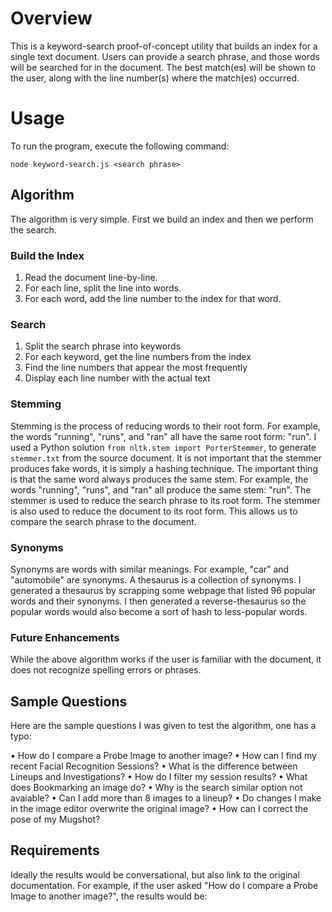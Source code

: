 # Overview
This is a keyword-search proof-of-concept utility that builds an index for a single text document.
Users can provide a search phrase, and those words will be searched for in the document.
The best match(es) will be shown to the user, along with the line number(s) where the match(es) occurred.

# Usage
To run the program, execute the following command:
```
node keyword-search.js <search phrase>
```

## Algorithm

The algorithm is very simple.  First we build an index and then we perform the search.

### Build the Index
1. Read the document line-by-line.
2. For each line, split the line into words.
3. For each word, add the line number to the index for that word.

### Search

1. Split the search phrase into keywords
2. For each keyword, get the line numbers from the index
3. Find the line numbers that appear the most frequently
4. Display each line number with the actual text

### Stemming

Stemming is the process of reducing words to their root form.  For example, the words "running", "runs", and "ran" all have the same root form: "run".  I used a Python solution `from nltk.stem import PorterStemmer`, to generate `stemmer.txt` from the source document.  It is not important that the stemmer produces fake words, it is simply a hashing technique.  The important thing is that the same word always produces the same stem.  For example, the words "running", "runs", and "ran" all produce the same stem: "run".  The stemmer is used to reduce the search phrase to its root form.  The stemmer is also used to reduce the document to its root form.  This allows us to compare the search phrase to the document.

### Synonyms

Synonyms are words with similar meanings. For example, "car" and "automobile" are synonyms.  A thesaurus is a collection of synonyms.  I generated a thesaurus by scrapping some webpage that listed 96 popular words and their synonyms.  I then generated a reverse-thesaurus so the popular words would also become a sort of hash to less-popular words.

### Future Enhancements

While the above algorithm works if the user is familiar with the document, it does not recognize spelling errors or phrases.

## Sample Questions

Here are the sample questions I was given to test the algorithm, one has a typo:

•	How do I compare a Probe Image to another image?
•	How can I find my recent Facial Recognition Sessions?
•	What is the difference between Lineups and Investigations?
•	How do I filter my session results?
•	What does Bookmarking an image do?
•	Why is the search similar option not avaiable?
•	Can I add more than 8 images to a lineup?
•	Do changes I make in the image editor overwrite the original image?
•	How can I correct the pose of my Mugshot?

## Requirements

Ideally the results would be conversational, but also link to the original documentation.  For example, if the user asked "How do I compare a Probe Image to another image?", the results would be:

